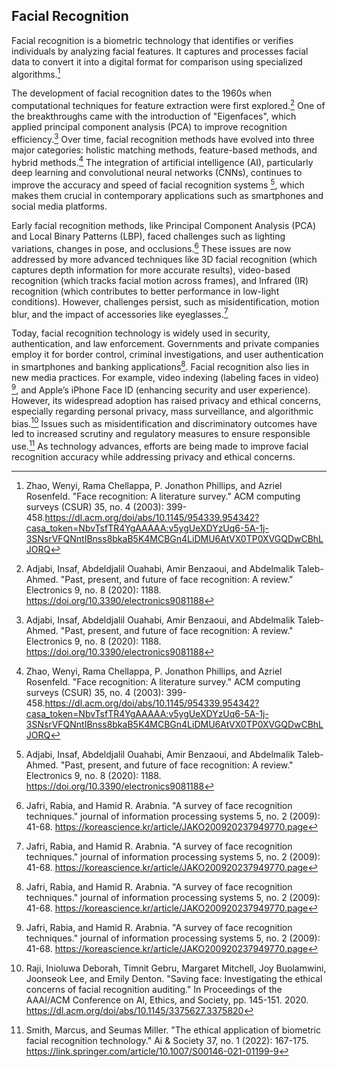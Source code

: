 ## Facial Recognition 

Facial recognition is a biometric technology that identifies or verifies individuals by analyzing facial features. It captures and processes facial data to convert it into a digital format for comparison using specialized algorithms.[^zhao03face]

The development of facial recognition dates to the 1960s when computational techniques for feature extraction were first explored.[^adjabi20past] One of the breakthroughs came with the introduction of "Eigenfaces", which applied principal component analysis (PCA) to improve recognition efficiency.[^adjabi20past] Over time, facial recognition methods have evolved into three major categories: holistic matching methods, feature-based methods, and hybrid methods.[^zhao03face] The integration of artificial intelligence (AI), particularly deep learning and convolutional neural networks (CNNs), continues to improve the accuracy and speed of facial recognition systems [^adjabi20past], which makes them crucial in contemporary applications such as smartphones and social media platforms.

Early facial recognition methods, like Principal Component Analysis (PCA) and Local Binary Patterns (LBP), faced challenges such as lighting variations, changes in pose, and occlusions.[^jafri09survey] These issues are now addressed by more advanced techniques like 3D facial recognition (which captures depth information for more accurate results), video-based recognition (which tracks facial motion across frames), and Infrared (IR) recognition (which contributes to better performance in low-light conditions). However, challenges persist, such as misidentification, motion blur, and the impact of accessories like eyeglasses.[^jafri09survey]

Today, facial recognition technology is widely used in security, authentication, and law enforcement. Governments and private companies employ it for border control, criminal investigations, and user authentication in smartphones and banking applications[^jafri09survey]. Facial recognition also lies in new media practices. For example, video indexing (labeling faces in video) [^jafri09survey], and Apple’s iPhone Face ID (enhancing security and user experience). However, its widespread adoption has raised privacy and ethical concerns, especially regarding personal privacy, mass surveillance, and algorithmic bias.[^raji20saving] Issues such as misidentification and discriminatory outcomes have led to increased scrutiny and regulatory measures to ensure responsible use.[^smith20ethical] As technology advances, efforts are being made to improve facial recognition accuracy while addressing privacy and ethical concerns.

[^zhao03face]: Zhao, Wenyi, Rama Chellappa, P. Jonathon Phillips, and Azriel Rosenfeld. "Face recognition: A literature survey." ACM computing surveys (CSUR) 35, no. 4 (2003): 399-458.https://dl.acm.org/doi/abs/10.1145/954339.954342?casa_token=NbvTsfTR4YgAAAAA:v5ygUeXDYzUq6-5A-1j-3SNsrVFQNntIBnss8bkaB5K4MCBGn4LiDMU6AtVX0TP0XVGQDwCBhLJORQ

[^adjabi20past]: Adjabi, Insaf, Abdeldjalil Ouahabi, Amir Benzaoui, and Abdelmalik Taleb-Ahmed. "Past, present, and future of face recognition: A review." Electronics 9, no. 8 (2020): 1188. https://doi.org/10.3390/electronics9081188

[^jafri09survey]: Jafri, Rabia, and Hamid R. Arabnia. "A survey of face recognition techniques." journal of information processing systems 5, no. 2 (2009): 41-68. https://koreascience.kr/article/JAKO200920237949770.page

[^raji20saving]: Raji, Inioluwa Deborah, Timnit Gebru, Margaret Mitchell, Joy Buolamwini, Joonseok Lee, and Emily Denton. "Saving face: Investigating the ethical concerns of facial recognition auditing." In Proceedings of the AAAI/ACM Conference on AI, Ethics, and Society, pp. 145-151. 2020. https://dl.acm.org/doi/abs/10.1145/3375627.3375820 

[^smith20ethical]: Smith, Marcus, and Seumas Miller. "The ethical application of biometric facial recognition technology." Ai & Society 37, no. 1 (2022): 167-175. https://link.springer.com/article/10.1007/S00146-021-01199-9
